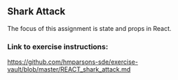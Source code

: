 ## Shark Attack

The focus of this assignment is state and props in React.

### Link to exercise instructions:

https://github.com/hmparsons-sde/exercise-vault/blob/master/REACT_shark_attack.md
